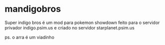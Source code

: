 # mandigobros

Super indigo bros é um mod para pokemon showdown feito para o servidor privador indigo.psim.us e criado no servidor starplanet.psim.us

ps. o arra é um viadinho
